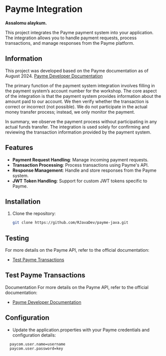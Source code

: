 # Payme Integration
**Assalomu alaykum.**

This project integrates the Payme payment system into your application. The integration allows you to handle payment requests, process transactions, and manage responses from the Payme platform.
## Information

This project was developed based on the Payme documentation as of August 2024. [Payme Developer Documentation](https://developer.help/paycom.uz)

The primary function of the payment system integration involves filling in the payment system’s account number for the workshop. The core aspect of the integration is that the payment system provides information about the amount paid to our account. We then verify whether the transaction is correct or incorrect (not possible). We do not participate in the actual money transfer process; instead, we only monitor the payment.

In summary, we observe the payment process without participating in any actual funds transfer. The integration is used solely for confirming and reviewing the transaction information provided by the payment system.

## Features

- **Payment Request Handling**: Manage incoming payment requests.
- **Transaction Processing**: Process transactions using Payme's API.
- **Response Management**: Handle and store responses from the Payme system.
- **JWT Token Handling**: Support for custom JWT tokens specific to Payme.

## Installation

1. Clone the repository:

   ```bash
   git clone https://github.com/RJavaDev/payme-java.git

## Testing
For more details on the Payme API, refer to the official documentation:
- [Test Payme Transactions](https://test.paycom.uz/instruction)

## Test Payme Transactions
Documentation
For more details on the Payme API, refer to the official documentation:
- [Payme Developer Documentation](https://developer.help/paycom.uz)

## Configuration

- Update the application.properties with your Payme credentials and configuration details:
```properties
  paycom.user.name=username
  paycom.user.password=key
